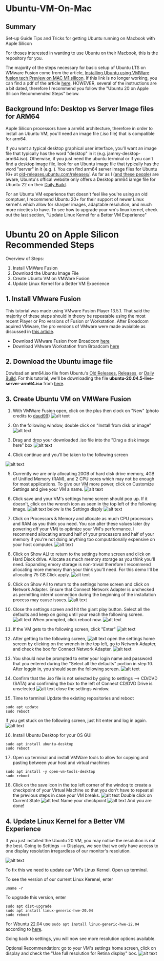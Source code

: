 # Ubuntu-VM-On-Mac

## Summary

Set-up Guide Tips and Tricks for getting Ubuntu running on Macbook with Apple Silicon

For thoses interested in wanting to use Ubuntu on their Macbook, this is the repository for you.

The majority of the steps necessary for basic setup of Ubuntu LTS on WMware Fusion come from the article, [Installing Ubuntu using VMWare fusion tech Preview on MAC M1 silicon](https://dev.to/daud99/installing-ubuntu-using-vmware-fusion-tech-preview-on-mac-m1-silicon-4b0e). If this link is no longer working, you can find a pdf of the article [here](https://github.com/BillyMazotti/Ubuntu-With-VMware-Fusion-On-Mac/blob/main/Installing%20Ubuntu%20using%20VMWare%20fusion%20tech%20Preview%20on%20MAC%20M1%20silicon%20-%20DEV%20Community.pdf). HOWEVER, several of the instructions are a bit dated, therefore I recommend you follow the "Ubuntu 20 on Apple Silicon Recommended Steps" below.


## Background Info: Desktop vs Server Image files for ARM64
Apple Silicon processors have a arm64 architecture, therefore in order to install an Ubuntu VM, you'll need an image file (.iso file) that is compatible for arm64. 

If you want a typical desktop graphical user interface, you'll want an image file that typically has the word "desktop" in it (e.g. jammy-desktop-arm64.iso). Otherwise, if you just need the ubuntu terminal or if you can't find a desktop image file, look for an Ubuntu image file that typically has the word "server" in it (e.g. ). You can find arm64 server image files for Ubuntu 16+ at [old-releases.ubuntu.com/releases/](https://old-releases.ubuntu.com/releases/). As far as I ([and these people](https://www.reddit.com/r/Ubuntu/comments/13jmdn2/ubuntu_2004_desktop_arm64/)) are aware, Ubuntu's offical website only offers a Desktop arm64 iamge file for Ubuntu 22 on their [Daily Build](https://cdimage.ubuntu.com/jammy/daily-live/current/). 

For an Ubuntu VM experience that doesn't feel like you're using an old comptuer, I recommend Ubuntu 20+ for their support of newer Linux kernel's which allow for sharper images, adaptable resolution, and much more niceties to have. To see how to upgrade your vm's linux kernel, check out the last section, "Update Linux Kernel for a Better VM Experience"

# Ubuntu 20 on Apple Silicon Recommended Steps
Overview of Steps:

1. Install VMWare Fusion
2. Download the Ubuntu Image File
3. Create Ubuntu VM on VMWare Fusion
4. Update Linux Kernel for a Better VM Experience

## 1. Install VMware Fusion
This tutorial was made using VMware Fusion Player 13.5.1. That said the majority of these steps should in theory be repeatable using the most recent Player or Pro versions of Fusion or Workstation. After Broadcom aquired VMware, the pro versions of VMware were made avaialble as discussed in [this article](https://blogs.vmware.com/teamfusion/2024/05/fusion-pro-now-available-free-for-personal-use.html).
* Download WMware Fusion from Broadcom [here](https://support.broadcom.com/group/ecx/productdownloads?subfamily=VMware+Fusion)
* Download VMware Workstation from Broadcom [here](https://support.broadcom.com/group/ecx/productdownloads?subfamily=VMware+Workstation+Pro) 

## 2. Download the Ubuntu image file
Dowload an arm64.iso file from Ubuntu's [Old Releases](https://old-releases.ubuntu.com/releases/), [Releases](https://cdimage.ubuntu.com/releases/), or [Daily Build](https://cdimage.ubuntu.com/daily-live/current/). For this tutorial, we'll be downloading the file **ubuntu-20.04.5-live-server-arm64.iso** from [here](https://cdimage.ubuntu.com/releases/20.04/release/).

## 3. Create Ubuntu VM on VMWare Fusion
1. With VMWare Fusion open, click on the plus then clock on "New" (photo credits to [daud99](https://dev.to/daud99/installing-ubuntu-using-vmware-fusion-tech-preview-on-mac-m1-silicon-4b0e))
![alt text](image.png)

2. On the following window, double click on "Install from disk or image"
![alt text](tutorial_images/image-1.png)

3. Drag and drop your downloaded .iso file into the "Drag a disk image here" box
![alt text](tutorial_images/image-2.png)

4. Click continue and you'll be taken to the following screen

![alt text](tutorial_images/image-4.png)

5. Currently we are only allocating 20GB of hard disk drive memory, 4GB of Unified Memory (RAM), and 2 CPU cores which may not be enough for most applications. To give our VM more power, click on Customize Settings and give your VM a name.
![alt text](tutorial_images/image-6.png)

6. Click save and your VM's settings home screen should pop up. If it doesn't, click on the wrench icon as seen in the top left of the following image.
![alt text](tutorial_images/image-3.png)
below is the Settings disply
![alt text](tutorial_images/image-5.png)

7. Click on Processors & Memory and allocate as much CPU processors and RAM as you think you need. You can alter these values later (by powering off your VM) to optimize your VM's performance. I recommend allocating around half of your processors and half of your memory if you're not doing anything too computationally expensive on your host computer.
![alt text](tutorial_images/image-7.png)

8. Click on Show ALl to return to the settings home screen and click on Hard Disck drive. Allocate as much memory storage as you think you'll need. Expanding emory storage is non-trivial therefore I recommend allocating more memory than your think you'll need. For this demo I'll be allocating 75 GB.Click apply.
![alt text](tutorial_images/image-8.png)

9. Click on Show All to return to the settings home screen and click on Network Adapter. Ensure that Connect Network Adapter is unchecked as permitting internt connection during the beginning of the installation process may cause issues.
![alt text](tutorial_images/image-9.png)

10. Close the settings screen and hit the giant play button. Select all the defaults and keep on going until your reach the following screen.
![alt text](tutorial_images/image-10.png)
When prompted, click reboot now.
![alt text](tutorial_images/image-11.png)

11. If the VM gets to the following screen, click "Enter"
![alt text](tutorial_images/image-12.png)

12. After getting to the following screen, 
![alt text](tutorial_images/image-13.png)
open the settings home screen by clicking on the wrench in the top left, go to Network Adapter, and check the box for Connect Network Adapter.
![alt text](tutorial_images/image-14.png)

13. You should now be prompted to enter your login name and password that you entered during the "Select all the defaults" portion in step 10. After loggin in, you should seen the following screen.
![alt text](tutorial_images/image-15.png)

14. Confirm that the .iso file is not selected by going to settings --> CD/DVD (SATA) and confirming the box to the left of Connect CD/DVD Drive is unselected
![alt text](tutorial_images/image-16.png) 
close the settings window.

15. Time to terminal
Update the existing repositories and reboot
```
sudo apt update
sudo reboot
```
If you get stuck on the following screen, just hit enter and log in again.
![alt text](tutorial_images/image-17.png)

16. Install Ubuntu Desktop for your OS GUI
```
sudo apt install ubuntu-desktop
sudo reboot
```

17. Open up terminal and install VMWare tools to allow for copying and pasting between your host and virtual machines
```
sudo apt install -y open-vm-tools-desktop
sudo reboot
```

18. Click on the save icon in the top left corner of the windoq to create a checkpoint of your Virtual Machine so that you don't have to repeat all the previous steps in case your VM breaks.
![alt text](tutorial_images/image-17_half.png)
Double click on Current State
![alt text](tutorial_images/image-18.png)
Name your checkpoint
![alt text](tutorial_images/image-19.png)
And you are done!


## 4. Update Linux Kernel for a Better VM Experience
If you just installed the Ubuntu 20 VM, you may notice the resolution is not the best. Going to Settings --> Displays, we see that we only have access to one display resolution irregardless of our monitor's resolution.

![alt text](tutorial_images/image-20.png)

To fix this we need to update our VM's Linux Kernel. Open up terminal.

To see the version of our current Linux Kerenel, enter 
```
uname -r
```

To upgrade this version, enter
```
sudo apt dist-upgrade
sudo apt install linux-generic-hwe-20.04
sudo reboot
```
For Wbuntu 22.04 use `sudo apt install linux-generic-hwe-22.04` according to [here](https://www.omgubuntu.co.uk/2024/01/ubuntu-2204-linux-6-5-kernel-update#:~:text=To%20install%20the%20Linux%206.5,upgrade%20will%20do%20the%20trick.).

Going back to settings, you will now see more resolution options available.

Optional Recommendation: go to your VM's settings home screen, click on display and check the "Use full resolution for Retina display" box.
![alt text](tutorial_images/image-21.png)
